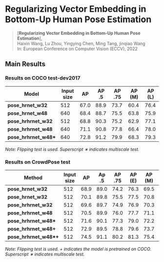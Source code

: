 # Regularizing Vector Embedding in Bottom-Up Human Pose Estimation

> [**Regularizing Vector Embedding in Bottom-Up Human Pose Estimation**],            
> Haixin Wang, Lu Zhou, Yingying Chen, Ming Tang, jinqiao Wang  
> In: European Conference on Computer Vision (ECCV), 2022   

## Main Results
### Results on COCO test-dev2017
| Model                 | Input size | AP  | AP .5 | AP .75 | AP (M) | AP (L) |
|-----------------------|------------|-----|-------|--------|--------|--------|
| **pose_hrnet_w32**    |  512       |67.0 | 88.9  | 73.7   | 60.4   | 76.4   |
| **pose_hrnet_w48**    |  640       |68.4 | 88.7  | 75.5   | 63.8   | 75.9   |
| **pose_hrhrnet_w32**  |  512       |68.8 | 90.3  | 75.2   | 62.9   | 77.1   |
| **pose_hrhrnet_w48**  |  640       |71.1 | 90.8  | 77.8   | 66.4   | 78.0   |
| **pose_hrhrnet_w48\***|  640       |72.8 | 91.2  | 79.9   | 68.3   | 79.3   |

*Note: Flipping test is used. Superscript ∗ indicates multiscale test.*

### Results on CrowdPose test
| Method                 | Input size | AP | Ap .5 | AP .75 | AP (E) | AP (M) | AP (H) |
|------------------------|------------|----|-------|--------|--------|--------|--------|
| **pose_hrnet_w32**     | 512        |68.9| 89.0  | 74.2   | 76.3   | 69.5   | 60.8   |
| **pose_hrnet_w32**     | 512        |70.1| 89.8  | 75.5   | 77.5   | 70.8   | 62.2   |
| **pose_hrhrnet_w32**   | 512        |69.6| 89.7  | 74.9   | 76.9   | 70.3   | 61.6   |
| **pose_hrhrnet_w48**   | 512        |70.5| 89.9  | 76.0   | 77.7   | 71.1   | 62.4   |
| **pose_hrhrnet_w48\*** | 512        |71.6| 90.1  | 77.3   | 79.0   | 72.2   | 63.3   |
| **pose_hrhrnet_w48+**  | 512        |72.9| 89.5  | 78.8   | 79.6   | 73.7   | 64.5   |
| **pose_hrhrnet_w48\*+**| 512        |74.5| 91.1  | 80.2   | 81.3   | 75.4   | 66.2   |

*Note: Flipping test is used. + indicates the model is pretrained on COCO. Superscript ∗ indicates multiscale test.*
